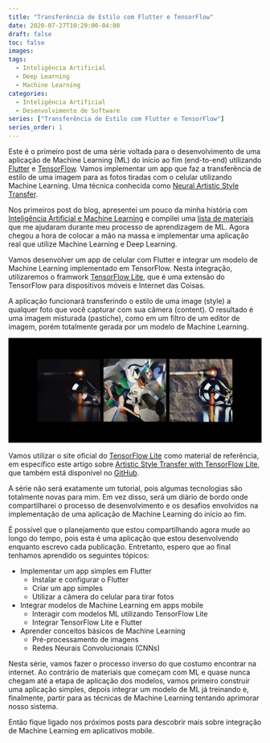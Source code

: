 ```yaml
---
title: "Transferência de Estilo com Flutter e TensorFlow"
date: 2020-07-27T10:29:00-04:00
draft: false
toc: false
images:
tags:
  - Inteligência Artificial
  - Deep Learning
  - Machine Learning
categories:
  - Inteligência Artificial
  - Desenvolvimento de Software
series: ["Transferência de Estilo com Flutter e TensorFlow"]
series_order: 1
---
```


Este é o primeiro post de uma série voltada para o desenvolvimento de uma aplicação de Machine Learning (ML) do início ao fim (end-to-end) utilizando [Flutter](https://flutter.dev/) e [TensorFlow](https://www.tensorflow.org/). Vamos implementar um app que faz a transferência de estilo de uma imagem para as fotos tiradas com o celular utilizando Machine Learning. Uma técnica conhecida como [Neural Artistic Style Transfer](https://arxiv.org/abs/1508.06576).

Nos primeiros post do blog, apresentei um pouco da minha história com [Inteligência Artificial e Machine Learning](https://matheper.com/2020/06/28/minha-hist%C3%B3ria-com-intelig%C3%AAncia-artificial-e-machine-learning/) e compilei uma [lista de materiais](https://matheper.com/2020/07/22/primeiros-passos-machine-learning-e-deep-learning/) que me ajudaram durante meu processo de aprendizagem de ML. Agora chegou a hora de colocar a mão na massa e implementar uma aplicação real que utilize Machine Learning e Deep Learning.

Vamos desenvolver um app de celular com Flutter e integrar um modelo de Machine Learning implementado em TensorFlow. Nesta integração, utilizaremos o framwork [TensorFlow Lite](https://www.tensorflow.org/lite), que é uma extensão do TensorFlow para dispositivos móveis e Internet das Coisas.

A aplicação funcionará transferindo o estilo de uma image (style) a qualquer foto que você capturar com sua câmera (content). O resultado é uma imagem misturada (pastiche), como em um filtro de um editor de imagem, porém totalmente gerada por um modelo de Machine Learning.

![](background.jpg)

Vamos utilizar o site oficial do [TensorFlow Lite](https://www.tensorflow.org/lite/models) como material de referência, em específico este artigo sobre [Artistic Style Transfer with TensorFlow Lite](https://www.tensorflow.org/lite/models/style_transfer/overview), que também está disponível no [GitHub](https://github.com/tensorflow/examples/tree/master/lite/examples/style_transfer/android).

A série não será exatamente um tutorial, pois algumas tecnologias são totalmente novas para mim. Em vez disso, será um diário de bordo onde compartilharei o processo de desenvolvimento e os desafios envolvidos na implementação de uma aplicação de Machine Learning do início ao fim.

É possível que o planejamento que estou compartilhando agora mude ao longo do tempo, pois esta é uma aplicação que estou desenvolvendo enquanto escrevo cada publicação. Entretanto, espero que ao final tenhamos aprendido os seguintes tópicos:

* Implementar um app simples em Flutter
	* Instalar e configurar o Flutter
	* Criar um app simples
	* Utilizar a câmera do celular para tirar fotos
* Integrar modelos de Machine Learning em apps mobile
	* Interagir com modelos ML utilizando TensorFlow Lite
	* Integrar TensorFlow Lite e Flutter
* Aprender conceitos básicos de Machine Learning
	* Pré-processamento de imagens
	* Redes Neurais Convolucionais (CNNs)

Nesta série, vamos fazer o processo inverso do que costumo encontrar na internet. Ao contrário de materiais que começam com ML e quase nunca chegam até a etapa de aplicação dos modelos, vamos primeiro construir uma aplicação simples, depois integrar um modelo de ML já treinando e, finalmente, partir para as técnicas de Machine Learning tentando aprimorar nosso sistema.

Então fique ligado nos próximos posts para descobrir mais sobre integração de Machine Learning em aplicativos mobile.
